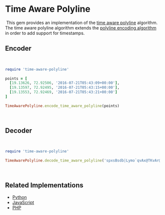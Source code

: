 # Time Aware Polyline
​
This gem provides an implementation of the [time aware polyline](https://medium.com/hypertrack/the-missing-dimension-in-geospatial-data-formats-78e6fcb4503d) algorithm. The time aware polyline algorithm extends the [polyline encoding algorithm](https://developers.google.com/maps/documentation/utilities/polylinealgorithm) in order to add support for timestamps.
​
## Encoder
​
```ruby
require 'time-aware-polyline'
​
points = [
  [19.13626, 72.92506, '2016-07-21T05:43:09+00:00'],
  [19.13597, 72.92495, '2016-07-21T05:43:15+00:00'],
  [19.13553, 72.92469, '2016-07-21T05:43:21+00:00']
]
​
TimeAwarePolyline.encode_time_aware_polyline(points)
```
​
## Decoder
​
```ruby
require 'time-aware-polyline'
​
TimeAwarePolyline.decode_time_aware_polyline('spxsBsdb|Lymo`qvAx@TKvAr@K')
```
​
## Related Implementations
- [Python](https://libraries.io/pypi/time_aware_polyline)
- [JavaScript](https://www.npmjs.com/package/time-aware-polyline/v/0.0.2-0)
- [PHP](https://github.com/ranaparth/time-aware-polyline-php)
